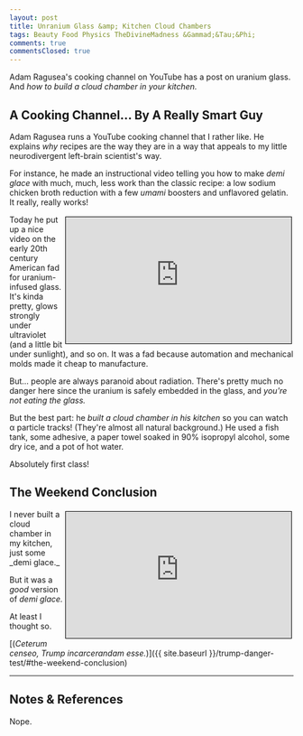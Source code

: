 ```yaml
---
layout: post
title: Unranium Glass &amp; Kitchen Cloud Chambers
tags: Beauty Food Physics TheDivineMadness &Gammad;&Tau;&Phi;
comments: true
commentsClosed: true
---
```


Adam Ragusea's cooking channel on YouTube has a post on uranium glass.  And
_how to build a cloud chamber in your kitchen._  


## A Cooking Channel&hellip; By A Really Smart Guy  

Adam Ragusea runs a YouTube cooking channel that I rather like.  He explains _why_ recipes
are the way they are in a way that appeals to my little neurodivergent left-brain
scientist's way.  

For instance, he made an instructional video telling you how to make _demi glace_ with much, much, less
work than the classic recipe: a low sodium chicken broth reduction with a few _umami_
boosters and unflavored gelatin.  It really, really works!  

<iframe width="400" height="224" src="https://www.youtube.com/embed/3_gAGD71q5E?si=jP9fUCnI0asJ06vK" allow="accelerometer; encrypted-media; gyroscope; picture-in-picture" allowfullscreen style="float: right; margin: 3px 3px 3px 3px; border: 1px solid #000000;"></iframe>
Today he put up a nice video on the early 20th century American fad for uranium-infused
glass.  It's kinda pretty, glows strongly under ultraviolet (and a little bit under
sunlight), and so on.  It was a fad because automation and mechanical molds made it cheap
to manufacture.  

But&hellip; people are always paranoid about radiation.  There's pretty much no danger
here since the uranium is safely embedded in the glass, and _you're not eating the glass._  

But the best part: he _built a cloud chamber in his kitchen_ so you can watch &alpha;
particle tracks!  (They're almost all natural background.)  He used a fish tank, some
adhesive, a paper towel soaked in 90% isopropyl alcohol, some dry ice, and a pot of hot
water.  

Absolutely first class!  


## The Weekend Conclusion  

<iframe width="400" height="224" src="https://www.youtube.com/embed/V4WLUMS7Ung?si=Mve69MPuW0hh-ivw" allow="accelerometer; encrypted-media; gyroscope; picture-in-picture" allowfullscreen style="float: right; margin: 3px 3px 3px 3px; border: 1px solid #000000;"></iframe>
I never built a cloud chamber in my kitchen, just some _demi glace._  

But it was a _good_ version of _demi glace._  

At least I thought so.  

[(_Ceterum censeo, Trump incarcerandam esse._)]({{ site.baseurl }}/trump-danger-test/#the-weekend-conclusion)  

---

## Notes &amp; References  

<!--
<sup id="fn1a">[[1]](#fn1)</sup>

<a id="fn1">1</a>: ***, ["***"](***), *** DOI: [***](***). [↩](#fn1a)  

<a href="{{ site.baseurl }}/images/***">
  <img src="{{ site.baseurl }}/images/***" width="400" height="***" alt="***" title="***" style="float: right; margin: 3px 3px 3px 3px; border: 1px solid #000000;">
</a>

<a href="***">
  <img src="{{ site.baseurl }}/images/***" width="550" height="***" alt="***" title="***" style="margin: 3px 3px 3px 3px; border: 1px solid #000000;">
</a>

<iframe width="400" height="224" src="***" allow="accelerometer; encrypted-media; gyroscope; picture-in-picture" allowfullscreen style="float: right; margin: 3px 3px 3px 3px; border: 1px solid #000000;"></iframe>
-->

Nope.  
